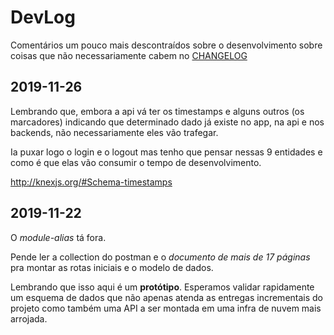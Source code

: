 # DevLog

Comentários um pouco mais descontraídos sobre o desenvolvimento sobre coisas que
não necessariamente cabem no [CHANGELOG](./CHANGELOG.md)

## 2019-11-26

Lembrando que, embora a api vá ter os timestamps e alguns outros (os marcadores)
indicando que determinado dado já existe no app, na api e nos backends, não
necessariamente eles vão trafegar.

Ia puxar logo o login e o logout mas tenho que pensar nessas 9 entidades e como
é que elas vão consumir o tempo de desenvolvimento.

<http://knexjs.org/#Schema-timestamps>

## 2019-11-22

O _module-alias_ tá fora.

Pende ler a collection do postman e o _documento de mais de 17 páginas_ pra
montar as rotas iniciais e o modelo de dados.

Lembrando que isso aqui é um **protótipo**. Esperamos validar rapidamente um
esquema de dados que não apenas atenda as entregas incrementais do projeto como
também uma API a ser montada em uma infra de nuvem mais arrojada.
